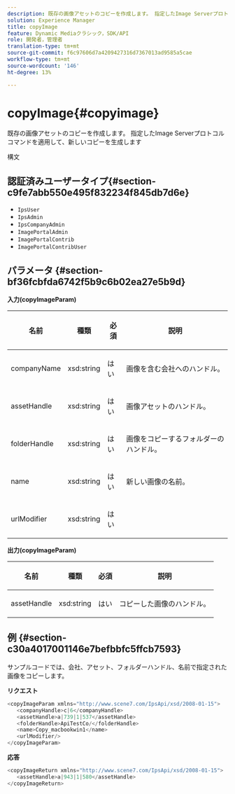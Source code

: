 ```yaml
---
description: 既存の画像アセットのコピーを作成します。 指定したImage Serverプロトコルコマンドを適用して、新しいコピーを生成します
solution: Experience Manager
title: copyImage
feature: Dynamic Mediaクラシック，SDK/API
role: 開発者，管理者
translation-type: tm+mt
source-git-commit: f6c97606d7a4209427316d7367013ad9585a5cae
workflow-type: tm+mt
source-wordcount: '146'
ht-degree: 13%

---
```



# copyImage{#copyimage}

既存の画像アセットのコピーを作成します。 指定したImage Serverプロトコルコマンドを適用して、新しいコピーを生成します

構文

## 認証済みユーザータイプ{#section-c9fe7abb550e495f832234f845db7d6e}

* `IpsUser`
* `IpsAdmin`
* `IpsCompanyAdmin`
* `ImagePortalAdmin`
* `ImagePortalContrib`
* `ImagePortalContribUser`

## パラメータ {#section-bf36fcbfda6742f5b9c6b02ea27e5b9d}

**入力(copyImageParam)**

<table id="table_F6B14D4875F2424D98B8C4899B1DD867"> 
 <thead> 
  <tr> 
   <th colname="col1" class="entry"> <p>名前 </p> </th> 
   <th colname="col2" class="entry"> <p>種類 </p> </th> 
   <th colname="col3" class="entry"> <p>必須 </p> </th> 
   <th colname="col4" class="entry"> <p>説明 </p> </th> 
  </tr> 
 </thead>
 <tbody> 
  <tr> 
   <td colname="col1"> <p><span class="codeph"> <span class="varname"> companyName</span> </span> </p> </td> 
   <td colname="col2"> <p><span class="codeph"> xsd:string</span> </p> </td> 
   <td colname="col3"> <p>はい </p> </td> 
   <td colname="col4"> <p>画像を含む会社へのハンドル。 </p> </td> 
  </tr> 
  <tr> 
   <td colname="col1"> <p><span class="codeph"> <span class="varname"> assetHandle</span> </span> </p> </td> 
   <td colname="col2"> <p><span class="codeph"> xsd:string</span> </p> </td> 
   <td colname="col3"> <p>はい </p> </td> 
   <td colname="col4"> <p>画像アセットのハンドル。 </p> </td> 
  </tr> 
  <tr> 
   <td colname="col1"> <p><span class="codeph"> <span class="varname"> folderHandle</span> </span> </p> </td> 
   <td colname="col2"> <p><span class="codeph"> xsd:string</span> </p> </td> 
   <td colname="col3"> <p>はい </p> </td> 
   <td colname="col4"> <p>画像をコピーするフォルダーのハンドル。 </p> </td> 
  </tr> 
  <tr> 
   <td colname="col1"> <p><span class="codeph"> <span class="varname"> name</span> </span> </p> </td> 
   <td colname="col2"> <p><span class="codeph"> xsd:string</span> </p> </td> 
   <td colname="col3"> <p>はい </p> </td> 
   <td colname="col4"> <p>新しい画像の名前。 </p> </td> 
  </tr> 
  <tr> 
   <td colname="col1"> <p><span class="codeph"> <span class="varname"> urlModifier</span> </span> </p> </td> 
   <td colname="col2"> <p><span class="codeph"> xsd:string</span> </p> </td> 
   <td colname="col3"> <p>はい </p> </td> 
   <td colname="col4"> <p> </p> </td> 
  </tr> 
 </tbody> 
</table>

**出力(copyImageParam)**

<table id="table_5E4ED83047314DFABC1BFAAC76C0EAC3"> 
 <thead> 
  <tr> 
   <th colname="col1" class="entry"> <p>名前 </p> </th> 
   <th colname="col2" class="entry"> <p>種類 </p> </th> 
   <th colname="col3" class="entry"> <p>必須 </p> </th> 
   <th colname="col4" class="entry"> <p>説明 </p> </th> 
  </tr> 
 </thead>
 <tbody> 
  <tr> 
   <td colname="col1"> <p><span class="codeph"> <span class="varname"> assetHandle</span> </span> </p> </td> 
   <td colname="col2"> <p><span class="codeph"> xsd:string</span> </p> </td> 
   <td colname="col3"> <p>はい </p> </td> 
   <td colname="col4"> <p>コピーした画像のハンドル。 </p> </td> 
  </tr> 
 </tbody> 
</table>

## 例 {#section-c30a4017001146e7befbbfc5ffcb7593}

サンプルコードでは、会社、アセット、フォルダーハンドル、名前で指定された画像をコピーします。

**リクエスト**

```java
<copyImageParam xmlns="http://www.scene7.com/IpsApi/xsd/2008-01-15">
   <companyHandle>c|6</companyHandle>
   <assetHandle>a|739|1|537</assetHandle>
   <folderHandle>ApiTestCo/</folderHandle>
   <name>Copy_macbookwin1</name>
   <urlModifier/>
</copyImageParam>
```

**応答**

```java
<copyImageReturn xmlns="http://www.scene7.com/IpsApi/xsd/2008-01-15">
   <assetHandle>a|943|1|580</assetHandle>
</copyImageReturn>
```

